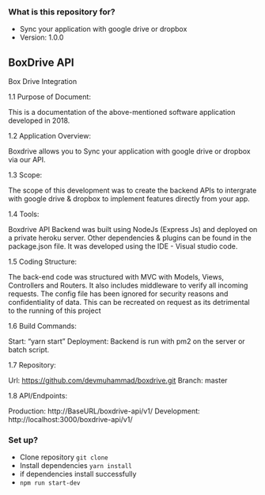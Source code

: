 
### What is this repository for? ###

* Sync your application with google drive or dropbox
* Version: 1.0.0

## BoxDrive API

Box Drive Integration

1.1 Purpose of Document:

This is a documentation of the above-mentioned software application developed in 2018.

1.2 Application Overview:

Boxdrive allows you to Sync your application with google drive or dropbox via our API.

1.3 Scope:

The scope of this development was to create the backend APIs to intergrate with google drive & dropbox to implement features directly from your app. 

1.4 Tools:

Boxdrive API Backend was built using NodeJs (Express Js) and deployed on a private heroku server. Other dependencies & plugins can be found in the package.json file. It was developed using the IDE - Visual studio code.

1.5 Coding Structure:

The back-end code was structured with MVC with Models, Views, Controllers and Routers. It also includes middleware to verify all incoming requests. The config file has been ignored for security reasons and confidentiality of data. This can be recreated on request as its detrimental to the running of this project

1.6 Build Commands:

Start: “yarn start” 
Deployment: Backend is run with pm2 on the server or batch script.

1.7 Repository:

Url: https://github.com/devmuhammad/boxdrive.git 
Branch: master

1.8 API/Endpoints:

Production: http://BaseURL/boxdrive-api/v1/ Development: http://localhost:3000/boxdrive-api/v1/


### Set up? ###

* Clone repository ```git clone```
* Install dependencies ```yarn install```
* if dependencies install successfully
* ```npm run start-dev```
